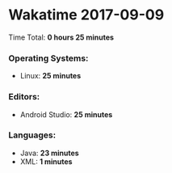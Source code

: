 # Wakatime 2017-09-09

Time Total: **0 hours 25 minutes**

### Operating Systems:
- Linux: **25 minutes** 

### Editors:
- Android Studio: **25 minutes** 

### Languages:
- Java: **23 minutes** 
- XML: **1 minutes** 

